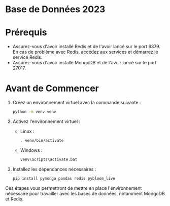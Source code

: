 # Base de Données 2023

# Prérequis

- Assurez-vous d'avoir installé Redis et de l'avoir lancé sur le port 6379. En cas de problème avec Redis, accédez aux services et démarrez le service Redis.
- Assurez-vous d'avoir installé MongoDB et de l'avoir lancé sur le port 27017.

# Avant de Commencer

1. Créez un environnement virtuel avec la commande suivante :
    ```bash
    python -m venv venv
    ```

2. Activez l'environnement virtuel :
    - Linux :
        ```bash
        . venv/bin/activate
        ```
    - Windows :
        ```bash
        venv\Scripts\activate.bat
        ```

3. Installez les dépendances nécessaires :
    ```bash
    pip install pymongo pandas redis pybloom_live
    ```

Ces étapes vous permettront de mettre en place l'environnement nécessaire pour travailler avec les bases de données, notamment MongoDB et Redis.
